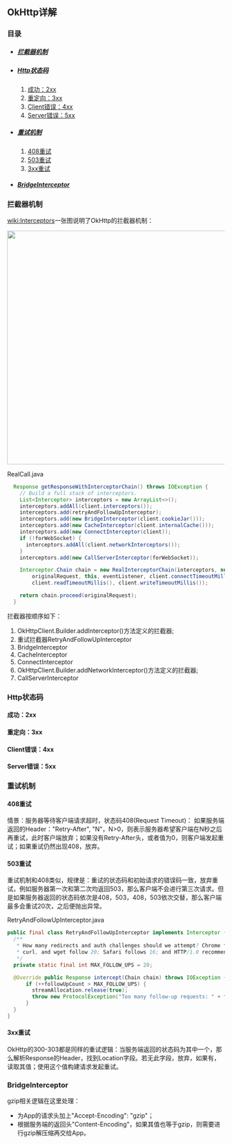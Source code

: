 ## OkHttp详解

### 目录

* ##### [拦截器机制](#1)

* ##### [Http状态码](#2)
  1. [成功：2xx](#2.1)
  2. [重定向：3xx](#2.2)
  3. [Client错误：4xx](#2.3)
  4. [Server错误：5xx](#2.4)

* ##### [重试机制](#3)
  1. [408重试](#3.1)
  2. [503重试](#3.2)
  3. [3xx重试](#3.3)

* ##### [BridgeInterceptor](#4)

<h3 id="1">拦截器机制</h3>

[wiki:Interceptors](https://github.com/square/okhttp/wiki/Interceptors)一张图说明了OkHttp的拦截器机制：

<img src="https://raw.githubusercontent.com/wiki/square/okhttp/interceptors@2x.png" width="540">

RealCall.java
```java
  Response getResponseWithInterceptorChain() throws IOException {
    // Build a full stack of interceptors.
    List<Interceptor> interceptors = new ArrayList<>();
    interceptors.addAll(client.interceptors());
    interceptors.add(retryAndFollowUpInterceptor);
    interceptors.add(new BridgeInterceptor(client.cookieJar()));
    interceptors.add(new CacheInterceptor(client.internalCache()));
    interceptors.add(new ConnectInterceptor(client));
    if (!forWebSocket) {
      interceptors.addAll(client.networkInterceptors());
    }
    interceptors.add(new CallServerInterceptor(forWebSocket));

    Interceptor.Chain chain = new RealInterceptorChain(interceptors, null, null, null, 0,
        originalRequest, this, eventListener, client.connectTimeoutMillis(),
        client.readTimeoutMillis(), client.writeTimeoutMillis());

    return chain.proceed(originalRequest);
  }
```

拦截器按顺序如下：

1. OkHttpClient.Builder.addInterceptor()方法定义的拦截器;
2. 重试拦截器RetryAndFollowUpInterceptor
3. BridgeInterceptor
4. CacheInterceptor
5. ConnectInterceptor
6. OkHttpClient.Builder.addNetworkInterceptor()方法定义的拦截器;
7. CallServerInterceptor

<h3 id="2">Http状态码</h3>

<h4 id="2.1">成功：2xx</h4> 
<h4 id="2.2">重定向：3xx</h4> 
<h4 id="2.3">Client错误：4xx</h4> 
<h4 id="2.4">Server错误：5xx</h4> 


<h3 id="3">重试机制</h3>

<h4 id="3.1">408重试</h4>

情景：服务器等待客户端请求超时，状态码408(Request Timeout)：
如果服务端返回的Header：\"Retry-After\", \"N\"，N>0，则表示服务器希望客户端在N秒之后再重试，此时客户端放弃；如果没有Retry-After头，或者值为0，则客户端发起重试；如果重试仍然出现408，放弃。

<h4 id="3.2">503重试</h4>

重试机制和408类似，规律是：重试的状态码和初始请求的错误码一致，放弃重试，例如服务器第一次和第二次均返回503，那么客户端不会进行第三次请求。但是如果服务器返回的状态码依次是408，503，408，503依次交替，那么客户端最多会重试20次，之后便抛出异常。

RetryAndFollowUpInterceptor.java
```java
public final class RetryAndFollowUpInterceptor implements Interceptor {
  /**
   * How many redirects and auth challenges should we attempt? Chrome follows 21 redirects; Firefox,
   * curl, and wget follow 20; Safari follows 16; and HTTP/1.0 recommends 5.
   */
  private static final int MAX_FOLLOW_UPS = 20;

  @Override public Response intercept(Chain chain) throws IOException {
      if (++followUpCount > MAX_FOLLOW_UPS) {
        streamAllocation.release(true);
        throw new ProtocolException("Too many follow-up requests: " + followUpCount);
      }
  }
}
```

<h4 id="3.3">3xx重试</h4>

OkHttp的300-303都是同样的重试逻辑：当服务端返回的状态码为其中一个，那么解析Response的Header，找到Location字段。若无此字段，放弃，如果有，读取其值；使用这个值构建请求发起重试。

<h3 id="4">BridgeInterceptor</h3>

gzip相关逻辑在这里处理：

* 为App的请求头加上\"Accept-Encoding\": \"gzip\"；
* 根据服务端的返回头\"Content-Encoding\"，如果其值也等于gzip，则需要进行gzip解压缩再交给App。

